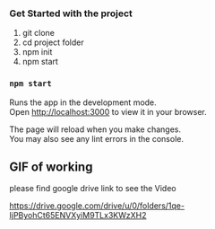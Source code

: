 ### Get Started with the project
1. git clone
2. cd project folder
3. npm init
4. npm start

### `npm start`

Runs the app in the development mode.\
Open [http://localhost:3000](http://localhost:3000) to view it in your browser.

The page will reload when you make changes.\
You may also see any lint errors in the console.

## GIF of working

please find google drive link to see the Video

https://drive.google.com/drive/u/0/folders/1qe-IjPByohCt65ENVXyiM9TLx3KWzXH2





